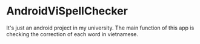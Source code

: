 # AndroidViSpellChecker
It's just an android project in my university. The main function of this app is checking the correction of each word in vietnamese.
